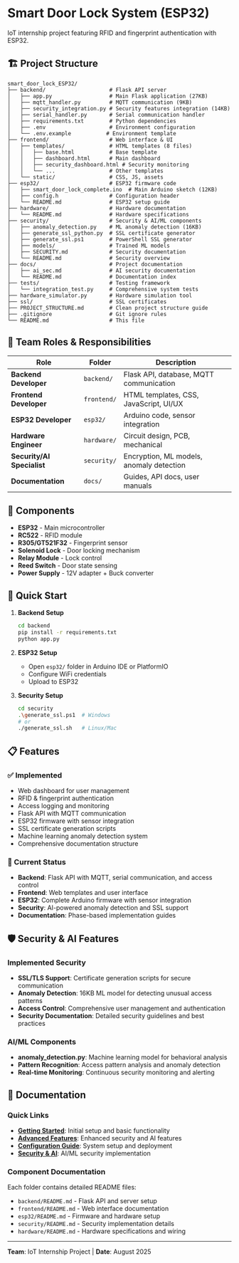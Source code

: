 # Smart Door Lock System (ESP32)

IoT internship project featuring RFID and fingerprint authentication with ESP32.

## 🏗️ Project Structure

```text
smart_door_lock_ESP32/
├── backend/                    # Flask API server
│   ├── app.py                  # Main Flask application (27KB)
│   ├── mqtt_handler.py         # MQTT communication (9KB)
│   ├── security_integration.py # Security features integration (14KB)
│   ├── serial_handler.py       # Serial communication handler
│   ├── requirements.txt        # Python dependencies
│   ├── .env                    # Environment configuration
│   └── .env.example           # Environment template
├── frontend/                   # Web interface & UI
│   ├── templates/              # HTML templates (8 files)
│   │   ├── base.html           # Base template
│   │   ├── dashboard.html      # Main dashboard
│   │   ├── security_dashboard.html # Security monitoring
│   │   └── ...                 # Other templates
│   └── static/                 # CSS, JS, assets
├── esp32/                      # ESP32 firmware code
│   ├── smart_door_lock_complete.ino  # Main Arduino sketch (12KB)
│   ├── config.h                # Configuration header
│   └── README.md               # ESP32 setup guide
├── hardware/                   # Hardware documentation
│   └── README.md               # Hardware specifications
├── security/                   # Security & AI/ML components
│   ├── anomaly_detection.py    # ML anomaly detection (16KB)
│   ├── generate_ssl_python.py  # SSL certificate generator
│   ├── generate_ssl.ps1        # PowerShell SSL generator
│   ├── models/                 # Trained ML models
│   ├── SECURITY.md             # Security documentation
│   └── README.md               # Security overview
├── docs/                       # Project documentation
│   ├── ai_sec.md               # AI security documentation
│   └── README.md               # Documentation index
├── tests/                      # Testing framework
│   └── integration_test.py     # Comprehensive system tests
├── hardware_simulator.py       # Hardware simulation tool
├── ssl/                        # SSL certificates
├── PROJECT_STRUCTURE.md        # Clean project structure guide
├── .gitignore                  # Git ignore rules
└── README.md                   # This file
```

## 🎯 Team Roles & Responsibilities

| Role                       | Folder      | Description                              |
| -------------------------- | ----------- | ---------------------------------------- |
| **Backend Developer**      | `backend/`  | Flask API, database, MQTT communication  |
| **Frontend Developer**     | `frontend/` | HTML templates, CSS, JavaScript, UI/UX   |
| **ESP32 Developer**        | `esp32/`    | Arduino code, sensor integration         |
| **Hardware Engineer**      | `hardware/` | Circuit design, PCB, mechanical          |
| **Security/AI Specialist** | `security/` | Encryption, ML models, anomaly detection |
| **Documentation**          | `docs/`     | Guides, API docs, user manuals           |

## 🔧 Components

- **ESP32** - Main microcontroller
- **RC522** - RFID module
- **R305/GT521F32** - Fingerprint sensor
- **Solenoid Lock** - Door locking mechanism
- **Relay Module** - Lock control
- **Reed Switch** - Door state sensing
- **Power Supply** - 12V adapter + Buck converter

## 🚀 Quick Start

1. **Backend Setup**

   ```bash
   cd backend
   pip install -r requirements.txt
   python app.py
   ```

2. **ESP32 Setup**

   - Open `esp32/` folder in Arduino IDE or PlatformIO
   - Configure WiFi credentials
   - Upload to ESP32

3. **Security Setup**
   ```bash
   cd security
   .\generate_ssl.ps1  # Windows
   # or
   ./generate_ssl.sh   # Linux/Mac
   ```

## 📋 Features

### ✅ Implemented

- Web dashboard for user management
- RFID & fingerprint authentication
- Access logging and monitoring
- Flask API with MQTT communication
- ESP32 firmware with sensor integration
- SSL certificate generation scripts
- Machine learning anomaly detection system
- Comprehensive documentation structure

### 🔄 Current Status

- **Backend**: Flask API with MQTT, serial communication, and access control
- **Frontend**: Web templates and user interface
- **ESP32**: Complete Arduino firmware with sensor integration
- **Security**: AI-powered anomaly detection and SSL support
- **Documentation**: Phase-based implementation guides

## 🛡️ Security & AI Features

### Implemented Security

- **SSL/TLS Support**: Certificate generation scripts for secure communication
- **Anomaly Detection**: 16KB ML model for detecting unusual access patterns
- **Access Control**: Comprehensive user management and authentication
- **Security Documentation**: Detailed security guidelines and best practices

### AI/ML Components

- **anomaly_detection.py**: Machine learning model for behavioral analysis
- **Pattern Recognition**: Access pattern analysis and anomaly detection
- **Real-time Monitoring**: Continuous security monitoring and alerting

## 📖 Documentation

### Quick Links

- **[Getting Started](docs/phase1_implementation.md)**: Initial setup and basic functionality
- **[Advanced Features](docs/phase2_implementation.md)**: Enhanced security and AI features
- **[Configuration Guide](docs/configuration.md)**: System setup and deployment
- **[Security & AI](docs/ai_sec.md)**: AI/ML security implementation

### Component Documentation

Each folder contains detailed README files:

- `backend/README.md` - Flask API and server setup
- `frontend/README.md` - Web interface documentation
- `esp32/README.md` - Firmware and hardware setup
- `security/README.md` - Security implementation details
- `hardware/README.md` - Hardware specifications and wiring

---

**Team**: IoT Internship Project | **Date**: August 2025
